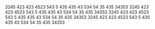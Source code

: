 3245
423
423
4523
543
5
435
435
43
534
54
35
435
34353
3245
423
423
4523
543
5
435
435
43
534
54
35
435
34353
3245
423
423
4523
543
5
435
435
43
534
54
35
435
34353
3245
423
423
4523
543
5
435
435
43
534
54
35
435
34353

